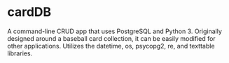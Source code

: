 # cardDB
A command-line CRUD app that uses PostgreSQL and Python 3.
Originally designed around a baseball card collection, it can be easily modified for other applications.
Utilizes the datetime, os, psycopg2, re, and texttable libraries.
